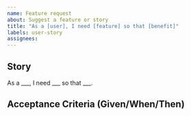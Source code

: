 ```yaml
---
name: Feature request
about: Suggest a feature or story
title: "As a [user], I need [feature] so that [benefit]"
labels: user-story
assignees: 
---
```


## Story

As a ___, I need ___ so that ___.

## Acceptance Criteria (Given/When/Then)
